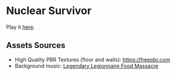 Nuclear Survivor
================

Play it [here](https://banana4life.github.io/NuclearSurvivor/main).

Assets Sources
--------------

* High Quality PBR Textures (floor and walls): https://freepbr.com
* Background music: [Legendary Legionnaire Food Massacre](https://github.com/Banana4Life/LegendaryLegionnaireFoodMassacre)
